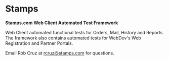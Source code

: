 # Stamps
**Stamps.com Web Client Automated Test Framework**

Web Client automated functional tests for Orders, Mail, History and Reports. The framework also contains automated tests for WebDev's Web Registration and Partner Portals.

Email Rob Cruz at rcruz@stamps.com for questions.
